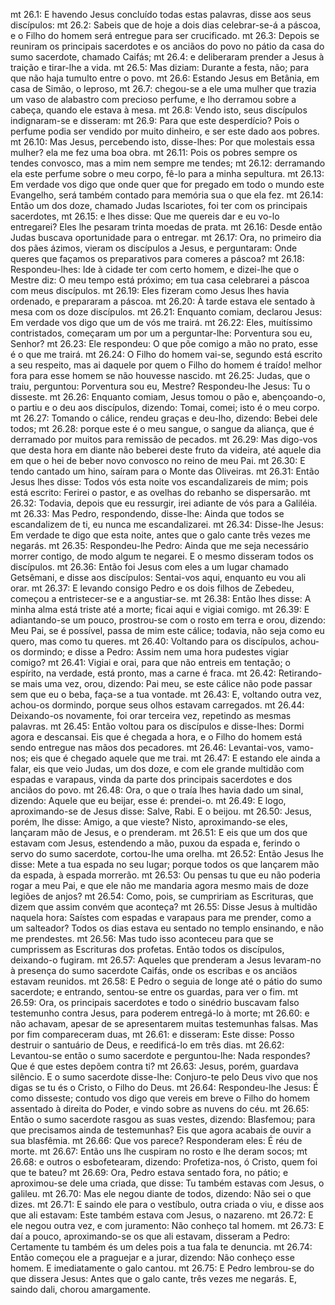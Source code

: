 mt 26.1: E havendo Jesus concluído todas estas palavras, disse aos seus discípulos:
mt 26.2: Sabeis que de hoje a dois dias celebrar-se-á a páscoa, e o Filho do homem será entregue para ser crucificado.
mt 26.3: Depois se reuniram os principais sacerdotes e os anciãos do povo no pátio da casa do sumo sacerdote, chamado Caifás;
mt 26.4: e deliberaram prender a Jesus à traição e tirar-lhe a vida.
mt 26.5: Mas diziam: Durante a festa, não; para que não haja tumulto entre o povo.
mt 26.6: Estando Jesus em Betânia, em casa de Simão, o leproso,
mt 26.7: chegou-se a ele uma mulher que trazia um vaso de alabastro com precioso perfume, e lho derramou sobre a cabeça, quando ele estava à mesa.
mt 26.8: Vendo isto, seus discípulos indignaram-se e disseram:
mt 26.9: Para que este desperdício? Pois o perfume podia ser vendido por muito dinheiro, e ser este dado aos pobres.
mt 26.10: Mas Jesus, percebendo isto, disse-lhes: Por que molestais essa mulher? ela me fez uma boa obra.
mt 26.11: Pois os pobres sempre os tendes convosco, mas a mim nem sempre me tendes;
mt 26.12: derramando ela este perfume sobre o meu corpo, fê-lo para a minha sepultura.
mt 26.13: Em verdade vos digo que onde quer que for pregado em todo o mundo este Evangelho, será também contado para memória sua o que ela fez.
mt 26.14: Então um dos doze, chamado Judas Iscariotes, foi ter com os principais sacerdotes,
mt 26.15: e lhes disse: Que me quereis dar e eu vo-lo entregarei? Eles lhe pesaram trinta moedas de prata.
mt 26.16: Desde então Judas buscava oportunidade para o entregar.
mt 26.17: Ora, no primeiro dia dos pães ázimos, vieram os discípulos a Jesus, e perguntaram: Onde queres que façamos os preparativos para comeres a páscoa?
mt 26.18: Respondeu-lhes: Ide à cidade ter com certo homem, e dizei-lhe que o Mestre diz: O meu tempo está próximo; em tua casa celebrarei a páscoa com meus discípulos.
mt 26.19: Eles fizeram como Jesus lhes havia ordenado, e prepararam a páscoa.
mt 26.20: À tarde estava ele sentado à mesa com os doze discípulos.
mt 26.21: Enquanto comiam, declarou Jesus: Em verdade vos digo que um de vós me trairá.
mt 26.22: Eles, muitíssimo contristados, começaram um por um a perguntar-lhe: Porventura sou eu, Senhor?
mt 26.23: Ele respondeu: O que põe comigo a mão no prato, esse é o que me trairá.
mt 26.24: O Filho do homem vai-se, segundo está escrito a seu respeito, mas ai daquele por quem o Filho do homem é traído! melhor fora para esse homem se não houvesse nascido.
mt 26.25: Judas, que o traiu, perguntou: Porventura sou eu, Mestre? Respondeu-lhe Jesus: Tu o disseste.
mt 26.26: Enquanto comiam, Jesus tomou o pão e, abençoando-o, o partiu e o deu aos discípulos, dizendo: Tomai, comei; isto é o meu corpo.
mt 26.27: Tomando o cálice, rendeu graças e deu-lho, dizendo: Bebei dele todos;
mt 26.28: porque este é o meu sangue, o sangue da aliança, que é derramado por muitos para remissão de pecados.
mt 26.29: Mas digo-vos que desta hora em diante não beberei deste fruto da videira, até aquele dia em que o hei de beber novo convosco no reino de meu Pai.
mt 26.30: E tendo cantado um hino, saíram para o Monte das Oliveiras.
mt 26.31: Então Jesus lhes disse: Todos vós esta noite vos escandalizareis de mim; pois está escrito: Ferirei o pastor, e as ovelhas do rebanho se dispersarão.
mt 26.32: Todavia, depois que eu ressurgir, irei adiante de vós para a Galiléia.
mt 26.33: Mas Pedro, respondendo, disse-lhe: Ainda que todos se escandalizem de ti, eu nunca me escandalizarei.
mt 26.34: Disse-lhe Jesus: Em verdade te digo que esta noite, antes que o galo cante três vezes me negarás.
mt 26.35: Respondeu-lhe Pedro: Ainda que me seja necessário morrer contigo, de modo algum te negarei. E o mesmo disseram todos os discípulos.
mt 26.36: Então foi Jesus com eles a um lugar chamado Getsêmani, e disse aos discípulos: Sentai-vos aqui, enquanto eu vou ali orar.
mt 26.37: E levando consigo Pedro e os dois filhos de Zebedeu, começou a entristecer-se e a angustiar-se.
mt 26.38: Então lhes disse: A minha alma está triste até a morte; ficai aqui e vigiai comigo.
mt 26.39: E adiantando-se um pouco, prostrou-se com o rosto em terra e orou, dizendo: Meu Pai, se é possível, passa de mim este cálice; todavia, não seja como eu quero, mas como tu queres.
mt 26.40: Voltando para os discípulos, achou-os dormindo; e disse a Pedro: Assim nem uma hora pudestes vigiar comigo?
mt 26.41: Vigiai e orai, para que não entreis em tentação; o espírito, na verdade, está pronto, mas a carne é fraca.
mt 26.42: Retirando-se mais uma vez, orou, dizendo: Pai meu, se este cálice não pode passar sem que eu o beba, faça-se a tua vontade.
mt 26.43: E, voltando outra vez, achou-os dormindo, porque seus olhos estavam carregados.
mt 26.44: Deixando-os novamente, foi orar terceira vez, repetindo as mesmas palavras.
mt 26.45: Então voltou para os discípulos e disse-lhes: Dormi agora e descansai. Eis que é chegada a hora, e o Filho do homem está sendo entregue nas mãos dos pecadores.
mt 26.46: Levantai-vos, vamo-nos; eis que é chegado aquele que me trai.
mt 26.47: E estando ele ainda a falar, eis que veio Judas, um dos doze, e com ele grande multidão com espadas e varapaus, vinda da parte dos principais sacerdotes e dos anciãos do povo.
mt 26.48: Ora, o que o traía lhes havia dado um sinal, dizendo: Aquele que eu beijar, esse é: prendei-o.
mt 26.49: E logo, aproximando-se de Jesus disse: Salve, Rabi. E o beijou.
mt 26.50: Jesus, porém, lhe disse: Amigo, a que vieste? Nisto, aproximando-se eles, lançaram mão de Jesus, e o prenderam.
mt 26.51: E eis que um dos que estavam com Jesus, estendendo a mão, puxou da espada e, ferindo o servo do sumo sacerdote, cortou-lhe uma orelha.
mt 26.52: Então Jesus lhe disse: Mete a tua espada no seu lugar; porque todos os que lançarem mão da espada, à espada morrerão.
mt 26.53: Ou pensas tu que eu não poderia rogar a meu Pai, e que ele não me mandaria agora mesmo mais de doze legiões de anjos?
mt 26.54: Como, pois, se cumpririam as Escrituras, que dizem que assim convém que aconteça?
mt 26.55: Disse Jesus à multidão naquela hora: Saístes com espadas e varapaus para me prender, como a um salteador? Todos os dias estava eu sentado no templo ensinando, e não me prendestes.
mt 26.56: Mas tudo isso aconteceu para que se cumprissem as Escrituras dos profetas. Então todos os discípulos, deixando-o fugiram.
mt 26.57: Aqueles que prenderam a Jesus levaram-no à presença do sumo sacerdote Caifás, onde os escribas e os anciãos estavam reunidos.
mt 26.58: E Pedro o seguia de longe até o pátio do sumo sacerdote; e entrando, sentou-se entre os guardas, para ver o fim.
mt 26.59: Ora, os principais sacerdotes e todo o sinédrio buscavam falso testemunho contra Jesus, para poderem entregá-lo à morte;
mt 26.60: e não achavam, apesar de se apresentarem muitas testemunhas falsas. Mas por fim compareceram duas,
mt 26.61: e disseram: Este disse: Posso destruir o santuário de Deus, e reedificá-lo em três dias.
mt 26.62: Levantou-se então o sumo sacerdote e perguntou-lhe: Nada respondes? Que é que estes depõem contra ti?
mt 26.63: Jesus, porém, guardava silêncio. E o sumo sacerdote disse-lhe: Conjuro-te pelo Deus vivo que nos digas se tu és o Cristo, o Filho do Deus.
mt 26.64: Respondeu-lhe Jesus: É como disseste; contudo vos digo que vereis em breve o Filho do homem assentado à direita do Poder, e vindo sobre as nuvens do céu.
mt 26.65: Então o sumo sacerdote rasgou as suas vestes, dizendo: Blasfemou; para que precisamos ainda de testemunhas? Eis que agora acabais de ouvir a sua blasfêmia.
mt 26.66: Que vos parece? Responderam eles: É réu de morte.
mt 26.67: Então uns lhe cuspiram no rosto e lhe deram socos;
mt 26.68: e outros o esbofetearam, dizendo: Profetiza-nos, ó Cristo, quem foi que te bateu?
mt 26.69: Ora, Pedro estava sentado fora, no pátio; e aproximou-se dele uma criada, que disse: Tu também estavas com Jesus, o galileu.
mt 26.70: Mas ele negou diante de todos, dizendo: Não sei o que dizes.
mt 26.71: E saindo ele para o vestíbulo, outra criada o viu, e disse aos que ali estavam: Este também estava com Jesus, o nazareno.
mt 26.72: E ele negou outra vez, e com juramento: Não conheço tal homem.
mt 26.73: E daí a pouco, aproximando-se os que ali estavam, disseram a Pedro: Certamente tu também és um deles pois a tua fala te denuncia.
mt 26.74: Então começou ele a praguejar e a jurar, dizendo: Não conheço esse homem. E imediatamente o galo cantou.
mt 26.75: E Pedro lembrou-se do que dissera Jesus: Antes que o galo cante, três vezes me negarás. E, saindo dali, chorou amargamente.
